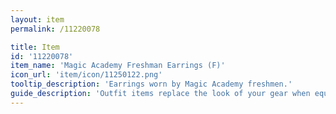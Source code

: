 ```yaml
---
layout: item
permalink: /11220078

title: Item
id: '11220078'
item_name: 'Magic Academy Freshman Earrings (F)'
icon_url: 'item/icon/11250122.png'
tooltip_description: 'Earrings worn by Magic Academy freshmen.'
guide_description: 'Outfit items replace the look of your gear when equipped.'
---
```

